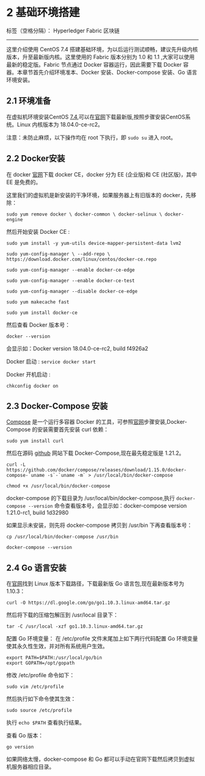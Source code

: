 ﻿# 2 基础环境搭建

标签（空格分隔）： Hyperledger Fabric 区块链 

---

这里介绍使用 CentOS 7.4 搭建基础环境，为以后运行测试顺畅，建议先升级内核版本，升至最新版内核。这里使用的 Fabric 版本分别为 1.0 和 1.1 ,大家可以使用最新的稳定版。Fabric 节点通过 Docker 容器运行，因此需要下载 Docker 容器。本章节首先介绍环境准本、Docker 安装、Docker-compose 安装、Go 语言环境安装。

## 2.1 环境准备

在虚拟机环境安装CentOS [7.4](http://ftp.tsukuba.wide.ad.jp/Linux/centos/7/isos/x86_64/CentOS-7-x86_64-Everything-1804.iso),可以在[官网](https://www.centos.org/download/)下载最新版,按照步骤安装CentOS系统。Linux 内核版本为 18.04.0-ce-rc2。

注意：未防止麻烦，以下操作均在 root 下执行，即 `sudo su` 进入 root。
## 2.2 Docker安装
在 docker [官网](https://www.docker.com/)下载 docker CE，docker 分为 EE (企业版)和 CE (社区版)，其中 EE 是免费的。

这里我们的虚拟机是新安装的干净环境，如果服务器上有旧版本的 docker，先移除：

`sudo yum remove docker \ docker-common \ docker-selinux \ docker-engine`

然后开始安装 Docker CE :

`sudo yum install -y yum-utils device-mapper-persistent-data lvm2`

`sudo yum-config-manager \ --add-repo \ https://download.docker.com/linux/centos/docker-ce.repo`

`sudo yum-config-manager --enable docker-ce-edge`

`sudo yum-config-manager --enable docker-ce-test`

`sudo yum-config-manager --disable docker-ce-edge`

`sudo yum makecache fast`

`sudo yum install docker-ce`

然后查看 Docker 版本号：

`docker --version`

会显示如：Docker version 18.04.0-ce-rc2, build f4926a2

Docker 启动 :
`service docker start`

Docker 开机启动 :

`chkconfig docker on`

## 2.3 Docker-Compose 安装
[Compose](https://docs.docker.com/compose/) 是一个运行多容器 Docker 的工具，可参照[官网](https://docs.docker.com/compose/install/)步骤安装,Docker-Compose 的安装需要首先安装 curl 依赖：

`sudo yum install curl`

然后在源码 [github](https://github.com/docker/compose/releases) 网站下载 Docker-Compose,现在最先稳定版是 1.21.2。

``curl -L https://github.com/docker/compose/releases/download/1.15.0/docker-compose-`uname -s`-`uname -m` > /usr/local/bin/docker-compose``

`chmod +x /usr/local/bin/docker-compose`

docker-compose 的下载目录为 /usr/local/bin/docker-compose,执行 `docker-compose --version` 命令查看版本号，会显示如：docker-compose version 1.21.0-rc1, build 1d32980

如果显示未安装，则先将 docker-compose 拷贝到 /usr/bin 下再查看版本号：

`cp /usr/local/bin/docker-compose /usr/bin`

`docker-compose --version`
## 2.4 Go 语言安装

在[官网](https://golang.org/)找到 Linux 版本下载路径，下载最新版 Go 语言包,现在最新版本号为 1.10.3：

`curl -O https://dl.google.com/go/go1.10.3.linux-amd64.tar.gz`

然后将下载的压缩包解压到 /usr/local 目录下：

`tar -C /usr/local -xzf go1.10.3.linux-amd64.tar.gz`

配置 Go 环境变量：
在 /etc/profile 文件末尾加上如下两行代码配置 Go 环境变量使其永久性生效，并对所有系统用户生效。

```shell
export PATH=$PATH:/usr/local/go/bin
export GOPATH=/opt/gopath
```

修改 /etc/profile 命令如下：

`sudo vim /etc/profile`

然后执行如下命令使其生效：

`sudo source /etc/profile`

执行 `echo $PATH` 查看执行结果。

查看 Go 版本：

`go version`

如果网络太慢，docker-compose 和 Go 都可以手动在官网下载然后拷贝到虚拟机服务器相应目录。
